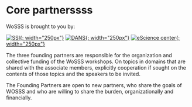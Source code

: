# Core partnerssss
WoSSS is brought to you by:

[![SSI](/img/SSILogo4Citations.png){: width="250px"}](https://www.software.ac.uk/)
[![DANS](/img/dans_logo.png){: width="250px"}](https://dans.knaw.nl/en)
[![eScience center](/img/ESCIENCE_logo_C_nl_cyanblack.png){: width="250px"}](https://www.esciencecenter.nl/)

The three founding partners are responsible for the organization and collective funding of the WoSSS workshops. On topics in domains that are shared with the associate members, explicitly cooperation if sought on the contents of those topics and the speakers to be invited.

The Founding Partners are open to new partners, who share the goals of WOSSS and who are willing to share the burden, organizationally and financially.
